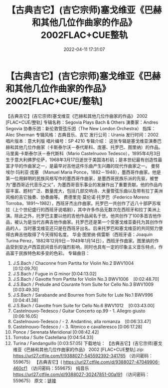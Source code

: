 ﻿---
title: 【古典吉它】(吉它宗师)塞戈维亚《巴赫和其他几位作曲家的作品》2002FLAC+CUE整轨
date: 2022-04-11 17:31:07
categories: 古典音乐、新世纪、纯音雅乐
tags: 纯音雅乐
---
# 【古典吉它】(吉它宗师)塞戈维亚《巴赫和其他几位作曲家的作品》2002[FLAC+CUE/整轨]

【古典吉它】(吉它宗师)塞戈维亚《巴赫和其他几位作曲家的作品》 2002 [FLAC+CUE/整轨]
专辑名称：Segovia Plays Bach & Others
演奏家：Andres Segovia
协奏乐团：新伦敦管弦乐团（The New London Orchestra）
指挥：Alec Sherman
专辑风格：古典音乐、吉它
发行公司：Urania
发行时间：2002
唱片版本：意大利版
唱片编号：SP 4210
专辑介绍：
这张专辑是塞戈维亚演奏巴赫和其他几位作曲家（卡斯泰尔沃－泰代斯科、庞塞、托罗巴、图里纳）的作品。
马里奥·卡斯泰尔沃－泰代斯科（Mario Castelnuovo
Tedesco），1895年4月3日生于意大利佛罗伦萨，1968年3月17日逝世于美国洛杉矶；是本世纪最有创造性最富才华的作曲家之一，是最早对吉他这件乐曲产生兴趣的现代作曲家之一。
曼努埃尔·玛利亚·庞塞 （Manuel Maria
Ponce，1882－1948），墨西哥作曲家。他是第一位用鲜明的民族风格写作的墨西哥作曲家，是墨西哥民族乐派的先驱，被誉为“墨西哥近代音乐之父”，为墨西哥音乐事业的发展作出了重要贡献。他的作品内容丰富、题材广泛、数量庞大，包括几部交响诗、大量管弦乐曲以及带有拉丁美洲风格的吉它独奏、协奏曲等。
费德里克·莫伦诺·托罗巴（Federico Moreno
Torroba，1891～1982），西班牙杰出作曲家。托罗巴一共创作了近八十部萨苏埃拉（上个世纪盛行的西班牙说唱剧），其中许多作品无数次在西班牙和拉丁美洲上演。除此之外，托罗巴主要以他的吉他作品闻名于世。他共创作了100多首吉他作品，被认为是当代古典吉他作曲家。托罗巴还是第一个受塞戈维亚委托为其创作作品的人，当时塞戈维亚还只是在西班牙出名。后来托罗巴和塞戈维亚的共同努力使得古典吉他取得了今天得知名度。
华金·图里纳·佩雷斯（西班牙语：Joaquín Turina
Pérez，1882年12月9日－1949年1月14日），西班牙作曲家。图里纳的作品受到安达卢西亚民间音乐的强烈影响，同时也具有一定的印象主义音乐特点，作品富于民族特色和多变的色彩。
专辑曲目：
01. J.S.Bach / Chaconne from Partita for Violin No.2
BWV1004    [0:12:09.70]
02. J.S.Bach / Fugue in G minor
[0:04:13.02]
03. J.S.Bach / Gavotte from Partita for Violin No.3
BWV1006    [0:02:48.70]
04. J.S.Bach / Prelude and Courante from Suite for Cello No.3
BWV1009    [0:03:49.30]
05. J.S.Bach / Sarabande and Bourree from Suite for Lute No.1
BWV996    [0:04:41.38]
06. J.S.Bach / Gavotte from Suite for Cello No.6
BWV1012    [0:03:43.00]
07. Castelnouvo-Tedesco / Guitar Concerto op.99 - 1. Allegro
giusto    [0:06:16.05]
08. Castelnouvo-Tedesco / - 2. Andantino, alla
romanza    [0:06:33.47]
09. Castelnouvo-Tedesco / - 3. Ritmico e
cavalleresco
[0:06:17.28]
10. Ponce / Serenata Meridional
[0:08:42.42]
11. Torroba / Suite Castellana
[0:04:54.33]
12. Turina / Fandanguillo
[0:03:57.05]
下载地址：
【古典吉它】(吉它宗师)塞戈维亚《巴赫和其他几位作曲家的作品》 2002 [FLAC+CUE整轨].zip: https://url27.ctfile.com/f/9388027-545592392-341765
（访问密码：559675）
【古典吉它】(
https://url27.ctfile.com/d/9388027-47049906-460cf1
（访问密码：559675）
纯音乐
https://url27.ctfile.com/d/9388027-30247851-00a191
（访问密码：559675）
原文：[链接](https://blog.sina.com.cn/s/blog_1647c7e7601030wm8.html)